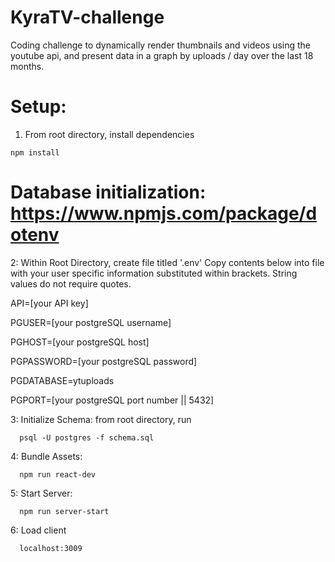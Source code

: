 # KyraTV-challenge
Coding challenge to dynamically render thumbnails and videos using the youtube api, and present data in a graph by uploads / day over the last 18 months.

# Setup:
1. From root directory, install dependencies
```
npm install
```

# Database initialization: https://www.npmjs.com/package/dotenv
2: Within Root Directory, create file titled '.env'
  Copy contents below into file with your user specific information substituted within brackets. String values do not require quotes.


  API=[your API key]

  PGUSER=[your postgreSQL username]

  PGHOST=[your postgreSQL host]

  PGPASSWORD=[your postgreSQL password]

  PGDATABASE=ytuploads

  PGPORT=[your postgreSQL port number || 5432]


3: Initialize Schema: from root directory, run
```
  psql -U postgres -f schema.sql
```

4: Bundle Assets:
```
  npm run react-dev
```

5: Start Server:
```
  npm run server-start
```

6: Load client
```
  localhost:3009
```